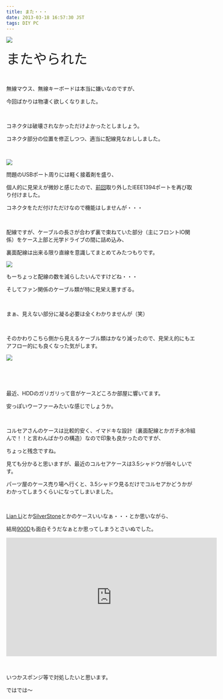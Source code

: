 ```yaml
---
title: また・・・
date: 2013-03-18 16:57:30 JST
tags: DIY PC
---
```

<p><img src="https://lh5.googleusercontent.com/-WABKgnE1kwI/UUbB0hF0u4I/AAAAAAAABsY/9Ng7F64u0aM/s640/IMG_0255.JPG" /></p>
<p><span style="font-size:36px;">またやられた</span></p>
<p>&nbsp;</p>
<p>無線マウス、無線キーボードは本当に嫌いなのですが、</p>
<p>今回ばかりは物凄く欲しくなりました。</p>
<p>&nbsp;</p>
<p>コネクタは破壊されなかっただけよかったとしましょう。</p>
<p>コネクタ部分の位置を修正しつつ、適当に配線見なおししました。</p>
<p>&nbsp;</p>
<p><img src="https://lh4.googleusercontent.com/-9ihNoj6C_F8/UUbBtKqtKTI/AAAAAAAABsQ/uaLpxmtmgZM/s640/IMG_0261.JPG" /></p>
<p>問題のUSBポート周りには軽く接着剤を盛り、</p>
<p>個人的に見栄えが微妙と感じたので、<a href="http://www5.pf-x.net/~tosainu/index.php/view/229">前回</a>取り外したIEEE1394ポートを再び取り付けました。</p>
<p>コネクタをただ付けただけなので機能はしませんが・・・</p>
<p>&nbsp;</p>
<p>配線ですが、ケーブルの長さが合わず裏で束ねていた部分（主にフロントIO関係）をケース上部と光学ドライブの間に詰め込み、</p>
<p>裏面配線は出来る限り直線を意識してまとめてみたつもりです。</p>
<p><img src="https://lh3.googleusercontent.com/-iD_hiisKOPQ/UUbB5_zFfPI/AAAAAAAABsg/1R7cgzB8GNo/s640/IMG_0259.JPG" /></p>
<p>もーちょっと配線の数を減らしたいんですけどね・・・</p>
<p>そしてファン関係のケーブル類が特に見栄え悪すぎる。</p>
<p>&nbsp;</p>
<p>まぁ、見えない部分に凝る必要は全くわかりませんが（笑）</p>
<p>&nbsp;</p>
<p>そのかわりこちら側から見えるケーブル類はかなり減ったので、見栄え的にもエアフロー的にも良くなった気がします。</p>
<p><img src="https://lh6.googleusercontent.com/-LEYElhE584Q/UUbB7OzD6PI/AAAAAAAABso/Mc8c_QaaT5E/s640/IMG_0258.JPG" /></p>
<p>&nbsp;</p>
<p>&nbsp;</p>
<p>最近、HDDのガリガリって音がケースどころか部屋に響いてます。</p>
<p>安っぽいウーファーみたいな感じでしょうか。</p>
<p>&nbsp;</p>
<p>コルセアさんのケースは比較的安く、イマドキな設計（裏面配線とかガチ水冷組んで！！と言わんばかりの構造）なので印象も良かったのですが、</p>
<p>ちょっと残念ですね。</p>
<p>見ても分かると思いますが、最近のコルセアケースは3.5シャドウが弱々しいです。</p>
<p>パーツ屋のケース売り場へ行くと、3.5シャドウ見るだけでコルセアかどうかがわかってしまうくらいになってしまいました。</p>
<p>&nbsp;</p>
<p><a href="http://www.lian-li.com/v2/en/product/product02.php?cl_index=1">Lian Li</a>とか<a href="http://www.silverstonetek.com/product_case.php?tno=7&area=en">SilverStone</a>とかのケースいいなぁ・・・とか思いながら、</p>
<p>結局<a href="http://www.corsair.com/900d">900D</a>も面白そうだなぁとか思ってしまうとさいぬでした。</p>
<div class="video-container"><iframe width="560" height="315" src="https://www.youtube.com/embed/_0Q7xF07_eg?rel=0" frameborder="0" allowfullscreen></iframe></div>
<p>&nbsp;</p>
<p>いつかスポンジ等で対処したいと思います。</p>
<p>ではでは〜</p>
